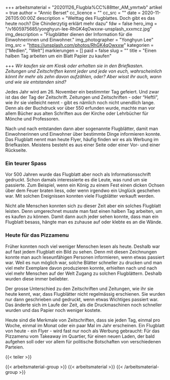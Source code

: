 +++
arbeitsmaterial = "20201126_Flugbla%CC%88tter_AM_ymrtwb"
artikel = true
author = "Annic Berset"
cc_licence = ""
cc_src = ""
date = 2020-11-26T05:00:00Z
description = "Welttag des Flugblattes. Doch gibt es das heute noch? Die Chinderzytig erklärt mehr dazu"
fdw = false
hero_img = "/v1605975685/yonghyun-lee-RhGK4qOwxxw-unsplash_xxxmcz.jpg"
img_description = "Flugblätter dienen der Information für die Einwohnerinnen und Einwohner."
img_photographer = "Yonghyun Lee"
img_src = "https://unsplash.com/photos/RhGK4qOwxxw"
kategorien = ["Medien", "Welt"]
markierungen = []
paid = false
slug = ""
title = "Einen halben Tag arbeiten um ein Blatt Papier zu kaufen"

+++
_Wir kaufen sie am Kiosk oder erhalten sie in den Briefkasten. Zeitungen und Zeitschriften kennt jeder und jede von euch, wahrscheinlich könnt ihr mehr als zehn davon aufzählen, oder? Aber wisst ihr auch, wann und wie sie entstanden sind?_

Jedes Jahr wird am 26. November ein bestimmter Tag gefeiert. Und zwar ist das der Tag der Zeitschrift. Zeitungen und Zeitschriften - oder “Heftli”, wie ihr sie vielleicht nennt - gibt es nämlich noch nicht unendlich lange. Denn als der Buchdruck vor über 550 erfunden wurde, machte man vor allem Bücher aus alten Schriften aus der Kirche oder Lehrbücher für Mönche und Professoren.

Nach und nach entstanden dann aber sogenannte Flugblätter, damit man Einwohnerinnen und Einwohner über bestimmte Dinge informieren konnte. Das Flugblatt nennt man heute Flyer, häufig finden wir es als Werbung im Briefkasten. Meistens besteht es aus einer Seite oder einer Vor- und einer Rückseite.

### Ein teurer Spass

Vor 500 Jahren wurde das Flugblatt aber noch als Informationsschrift gedruckt. Schon damals interessierte es die Leute, was rund um sie passierte. Zum Beispiel, wenn ein König zu einem Fest einen dicken Ochsen über dem Feuer braten liess, oder wenn irgendwo ein Unglück geschehen war. Mit solchen Ereignissen konnten viele Flugblätter verkauft werden.

Nicht alle Menschen konnten sich zu dieser Zeit aber ein solches Flugblatt leisten. Denn umgerechnet musste man fast einen halben Tag arbeiten, um es kaufen zu können. Damit dann auch jeder sehen konnte, dass man ein Flugblatt besass, hängte man es zuhause auf oder klebte es an die Wände.

### Heute für das Pizzamenu

Früher konnten noch viel weniger Menschen lesen als heute. Deshalb war auf fast jedem Flugblatt ein Bild zu sehen. Denn mit diesen Zeichnungen konnte man auch leseunfähigen Personen informieren, wenn etwas passiert war. Weil es nun möglich war, solche Blätter schneller zu drucken und man viel mehr Exemplare davon produzieren konnte, erhielten nach und nach viel mehr Menschen auf der Welt Zugang zu solchen Flugblättern. Deshalb wurden diese immer beliebter.

Der grosse Unterschied zu den Zeitschriften und Zeitungen, wie ihr sie heute kennt, war, dass Flugblätter nicht regelmässig erschienen. Sie wurden nur dann geschrieben und gedruckt, wenn etwas Wichtiges passiert war. Das änderte sich im Laufe der Zeit, als die Druckmaschinen noch schneller wurden und das Papier noch weniger kostete.

Heute sind die Merkmale von Zeitschriften, dass sie jeden Tag, einmal pro Woche, einmal im Monat oder ein paar Mal im Jahr erscheinen. Ein Flugblatt von heute - ein Flyer - wird fast nur noch als Werbung gebraucht: Für das Pizzamenu vom Takeaway im Quartier, für einen neuen Laden, der bald aufgehen soll oder vor allem für politische Botschaften von verschiedenen Parteien.

{{< teiler >}}

{{< arbeitsmaterial-group >}}
{{< arbeitsmaterial >}}
{{< /arbeitsmaterial-group >}}